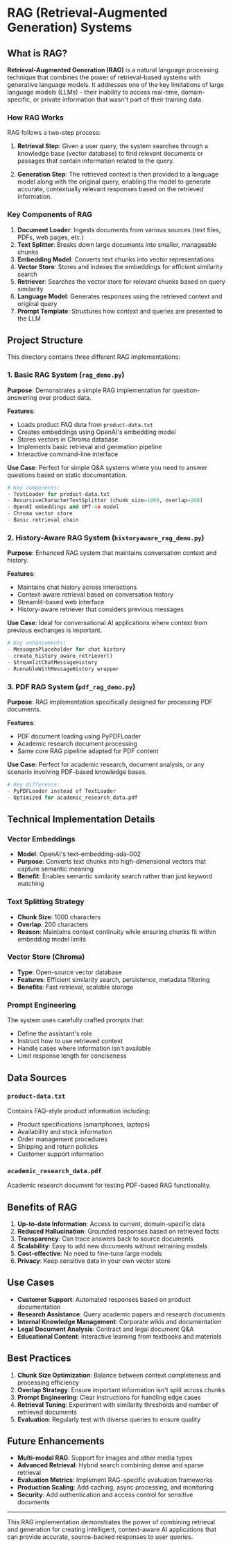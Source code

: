 # RAG (Retrieval-Augmented Generation) Systems

## What is RAG?

**Retrieval-Augmented Generation (RAG)** is a natural language processing technique that combines the power of retrieval-based systems with generative language models. It addresses one of the key limitations of large language models (LLMs) - their inability to access real-time, domain-specific, or private information that wasn't part of their training data.

### How RAG Works

RAG follows a two-step process:

1. **Retrieval Step**: Given a user query, the system searches through a knowledge base (vector database) to find relevant documents or passages that contain information related to the query.

2. **Generation Step**: The retrieved context is then provided to a language model along with the original query, enabling the model to generate accurate, contextually relevant responses based on the retrieved information.

### Key Components of RAG

1. **Document Loader**: Ingests documents from various sources (text files, PDFs, web pages, etc.)
2. **Text Splitter**: Breaks down large documents into smaller, manageable chunks
3. **Embedding Model**: Converts text chunks into vector representations
4. **Vector Store**: Stores and indexes the embeddings for efficient similarity search
5. **Retriever**: Searches the vector store for relevant chunks based on query similarity
6. **Language Model**: Generates responses using the retrieved context and original query
7. **Prompt Template**: Structures how context and queries are presented to the LLM

## Project Structure

This directory contains three different RAG implementations:

### 1. Basic RAG System (`rag_demo.py`)

**Purpose**: Demonstrates a simple RAG implementation for question-answering over product data.

**Features**:
- Loads product FAQ data from `product-data.txt`
- Creates embeddings using OpenAI's embedding model
- Stores vectors in Chroma database
- Implements basic retrieval and generation pipeline
- Interactive command-line interface

**Use Case**: Perfect for simple Q&A systems where you need to answer questions based on static documentation.

```python
# Key components:
- TextLoader for product-data.txt
- RecursiveCharacterTextSplitter (chunk_size=1000, overlap=200)
- OpenAI embeddings and GPT-4o model
- Chroma vector store
- Basic retrieval chain
```

### 2. History-Aware RAG System (`historyaware_rag_demo.py`)

**Purpose**: Enhanced RAG system that maintains conversation context and history.

**Features**:
- Maintains chat history across interactions
- Context-aware retrieval based on conversation history
- Streamlit-based web interface
- History-aware retriever that considers previous messages

**Use Case**: Ideal for conversational AI applications where context from previous exchanges is important.

```python
# Key enhancements:
- MessagesPlaceholder for chat history
- create_history_aware_retriever()
- StreamlitChatMessageHistory
- RunnableWithMessageHistory wrapper
```

### 3. PDF RAG System (`pdf_rag_demo.py`)

**Purpose**: RAG implementation specifically designed for processing PDF documents.

**Features**:
- PDF document loading using PyPDFLoader
- Academic research document processing
- Same core RAG pipeline adapted for PDF content

**Use Case**: Perfect for academic research, document analysis, or any scenario involving PDF-based knowledge bases.

```python
# Key difference:
- PyPDFLoader instead of TextLoader
- Optimized for academic_research_data.pdf
```

## Technical Implementation Details

### Vector Embeddings
- **Model**: OpenAI's text-embedding-ada-002
- **Purpose**: Converts text chunks into high-dimensional vectors that capture semantic meaning
- **Benefit**: Enables semantic similarity search rather than just keyword matching

### Text Splitting Strategy
- **Chunk Size**: 1000 characters
- **Overlap**: 200 characters
- **Reason**: Maintains context continuity while ensuring chunks fit within embedding model limits

### Vector Store (Chroma)
- **Type**: Open-source vector database
- **Features**: Efficient similarity search, persistence, metadata filtering
- **Benefits**: Fast retrieval, scalable storage

### Prompt Engineering
The system uses carefully crafted prompts that:
- Define the assistant's role
- Instruct how to use retrieved context
- Handle cases where information isn't available
- Limit response length for conciseness

## Data Sources

### `product-data.txt`
Contains FAQ-style product information including:
- Product specifications (smartphones, laptops)
- Availability and stock information
- Order management procedures
- Shipping and return policies
- Customer support information

### `academic_research_data.pdf`
Academic research document for testing PDF-based RAG functionality.

## Benefits of RAG

1. **Up-to-date Information**: Access to current, domain-specific data
2. **Reduced Hallucination**: Grounded responses based on retrieved facts
3. **Transparency**: Can trace answers back to source documents
4. **Scalability**: Easy to add new documents without retraining models
5. **Cost-effective**: No need to fine-tune large models
6. **Privacy**: Keep sensitive data in your own vector store

## Use Cases

- **Customer Support**: Automated responses based on product documentation
- **Research Assistance**: Query academic papers and research documents
- **Internal Knowledge Management**: Corporate wikis and documentation
- **Legal Document Analysis**: Contract and legal document Q&A
- **Educational Content**: Interactive learning from textbooks and materials

## Best Practices

1. **Chunk Size Optimization**: Balance between context completeness and processing efficiency
2. **Overlap Strategy**: Ensure important information isn't split across chunks
3. **Prompt Engineering**: Clear instructions for handling edge cases
4. **Retrieval Tuning**: Experiment with similarity thresholds and number of retrieved documents
5. **Evaluation**: Regularly test with diverse queries to ensure quality

## Future Enhancements

- **Multi-modal RAG**: Support for images and other media types
- **Advanced Retrieval**: Hybrid search combining dense and sparse retrieval
- **Evaluation Metrics**: Implement RAG-specific evaluation frameworks
- **Production Scaling**: Add caching, async processing, and monitoring
- **Security**: Add authentication and access control for sensitive documents

---

This RAG implementation demonstrates the power of combining retrieval and generation for creating intelligent, context-aware AI applications that can provide accurate, source-backed responses to user queries.
